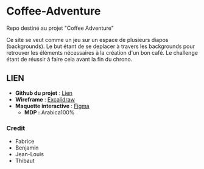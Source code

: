 # Coffee-Adventure

Repo destiné au projet "Coffee Adventure"

Ce site se veut comme un jeu sur un espace de plusieurs diapos (backgrounds).
Le but étant de se deplacer à travers les backgrounds pour retrouver les éléments nécessaires à la création d'un bon café.
Le challenge étant de réussir à faire cela avant la fin du chrono. 

## LIEN

- **Github du projet** : [Lien](https://github.com/Largoet/Coffee-Adventure)
- **Wireframe** : [Excalidraw](https://excalidraw.com/#room=3e3f51ca2b716ee35db4,a_YmAbb414pD60G3yp4ANA)
- **Maquette interactive** : [Figma](https://www.figma.com/design/N6JzZwvLbLxVu4NsCAb7ss/Coffee-Adventure?node-id=0-1&t=bObQPLtYQrwFeEsS-1)
  - **MDP :** Arabica100%

### Credit

- Fabrice
- Benjamin
- Jean-Louis
- Thibaut
